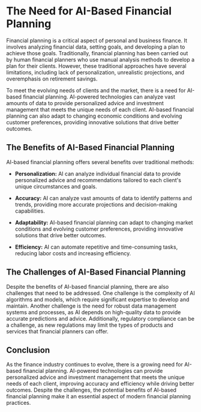 The Need for AI-Based Financial Planning
======================================================

Financial planning is a critical aspect of personal and business finance. It involves analyzing financial data, setting goals, and developing a plan to achieve those goals. Traditionally, financial planning has been carried out by human financial planners who use manual analysis methods to develop a plan for their clients. However, these traditional approaches have several limitations, including lack of personalization, unrealistic projections, and overemphasis on retirement savings.

To meet the evolving needs of clients and the market, there is a need for AI-based financial planning. AI-powered technologies can analyze vast amounts of data to provide personalized advice and investment management that meets the unique needs of each client. AI-based financial planning can also adapt to changing economic conditions and evolving customer preferences, providing innovative solutions that drive better outcomes.

The Benefits of AI-Based Financial Planning
-------------------------------------------

AI-based financial planning offers several benefits over traditional methods:

* **Personalization:** AI can analyze individual financial data to provide personalized advice and recommendations tailored to each client's unique circumstances and goals.

* **Accuracy:** AI can analyze vast amounts of data to identify patterns and trends, providing more accurate projections and decision-making capabilities.

* **Adaptability:** AI-based financial planning can adapt to changing market conditions and evolving customer preferences, providing innovative solutions that drive better outcomes.

* **Efficiency:** AI can automate repetitive and time-consuming tasks, reducing labor costs and increasing efficiency.

The Challenges of AI-Based Financial Planning
---------------------------------------------

Despite the benefits of AI-based financial planning, there are also challenges that need to be addressed. One challenge is the complexity of AI algorithms and models, which require significant expertise to develop and maintain. Another challenge is the need for robust data management systems and processes, as AI depends on high-quality data to provide accurate predictions and advice. Additionally, regulatory compliance can be a challenge, as new regulations may limit the types of products and services that financial planners can offer.

Conclusion
----------

As the finance industry continues to evolve, there is a growing need for AI-based financial planning. AI-powered technologies can provide personalized advice and investment management that meets the unique needs of each client, improving accuracy and efficiency while driving better outcomes. Despite the challenges, the potential benefits of AI-based financial planning make it an essential aspect of modern financial planning practices.
